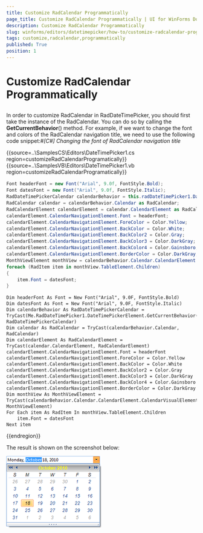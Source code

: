```yaml
---
title: Customize RadCalendar Programmatically
page_title: Customize RadCalendar Programmatically | UI for WinForms Documentation
description: Customize RadCalendar Programmatically
slug: winforms/editors/datetimepicker/how-to/customize-radcalendar-programmatically
tags: customize,radcalendar,programmatically
published: True
position: 1
---
```


# Customize RadCalendar Programmatically
 
## 

In order to customize RadCalendar in RadDateTimePicker, you should first take the instance of the RadCalendar. You can do so by calling the __GetCurrentBehavior__() method. For example, if we want to change the font and colors of the RadCalendar navigation title, we need to use the following code snippet:#_[C#] Changing the font of RadCalendar navigation title_
 
{{source=..\SamplesCS\Editors\DateTimePicker1.cs region=customizeRadCalendarProgramatically}} 
{{source=..\SamplesVB\Editors\DateTimePicker1.vb region=customizeRadCalendarProgramatically}} 

````C#
Font headerFont = new Font("Arial", 9.0f, FontStyle.Bold);
Font datesFont = new Font("Arial", 9.0f, FontStyle.Italic);
RadDateTimePickerCalendar calendarBehavior = this.radDateTimePicker1.DateTimePickerElement.GetCurrentBehavior() as RadDateTimePickerCalendar;
RadCalendar calendar = calendarBehavior.Calendar as RadCalendar;
RadCalendarElement calendarElement = calendar.CalendarElement as RadCalendarElement;
calendarElement.CalendarNavigationElement.Font = headerFont;
calendarElement.CalendarNavigationElement.ForeColor = Color.Yellow;
calendarElement.CalendarNavigationElement.BackColor = Color.White;
calendarElement.CalendarNavigationElement.BackColor2 = Color.Gray;
calendarElement.CalendarNavigationElement.BackColor3 = Color.DarkGray;
calendarElement.CalendarNavigationElement.BackColor4 = Color.Gainsboro;
calendarElement.CalendarNavigationElement.BorderColor = Color.DarkGray;
MonthViewElement monthView = calendarBehavior.Calendar.CalendarElement.CalendarVisualElement as MonthViewElement;
foreach (RadItem item in monthView.TableElement.Children)
{
    item.Font = datesFont;
}

````
````VB.NET
Dim headerFont As Font = New Font("Arial", 9.0F, FontStyle.Bold)
Dim datesFont As Font = New Font("Arial", 9.0F, FontStyle.Italic)
Dim calendarBehavior As RadDateTimePickerCalendar = TryCast(Me.RadDateTimePicker1.DateTimePickerElement.GetCurrentBehavior(), RadDateTimePickerCalendar)
Dim calendar As RadCalendar = TryCast(calendarBehavior.Calendar, RadCalendar)
Dim calendarElement As RadCalendarElement = TryCast(calendar.CalendarElement, RadCalendarElement)
calendarElement.CalendarNavigationElement.Font = headerFont
calendarElement.CalendarNavigationElement.ForeColor = Color.Yellow
calendarElement.CalendarNavigationElement.BackColor = Color.White
calendarElement.CalendarNavigationElement.BackColor2 = Color.Gray
calendarElement.CalendarNavigationElement.BackColor3 = Color.DarkGray
calendarElement.CalendarNavigationElement.BackColor4 = Color.Gainsboro
calendarElement.CalendarNavigationElement.BorderColor = Color.DarkGray
Dim monthView As MonthViewElement = TryCast(calendarBehavior.Calendar.CalendarElement.CalendarVisualElement, MonthViewElement)
For Each item As RadItem In monthView.TableElement.Children
    item.Font = datesFont
Next item

````

{{endregion}} 
 

The result is shown on the screenshot below:

![editors-datetimepicker-how-to-customize-radcalendar-programmatically 001](images/editors-datetimepicker-how-to-customize-radcalendar-programmatically001.png)


